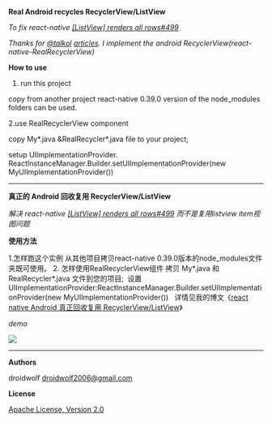 **Real Android recycles RecyclerView/ListView**

*To fix react-native [[ListView] renders all rows#499](https://github.com/facebook/react-native/issues/499)*

*Thanks for [@talkol](https://github.com/talkol) [articles](http://blog.wix.engineering/2016/06/30/recycling-rows-for-high-performance-react-native-list-views/). I implement the android RecyclerView(react-native-RealRecyclerView)*

**How to use**

1.  run  this project

  copy from another project react-native 0.39.0 version of the node_modules folders can be used.

2.use RealRecyclerView component

  copy My*.java &RealRecycler*.java file to your project;

  setup UIImplementationProvider. ReactInstanceManager.Builder.setUIImplementationProvider(new MyUIImplementationProvider())

--------
**真正的 Android 回收复用 RecyclerView/ListView**

*解决 react-native [[ListView] renders all rows#499](https://github.com/facebook/react-native/issues/499) 而不是复用listview item视图问题*

**使用方法**

1.怎样跑这个实例
从其他项目拷贝react-native 0.39.0版本的node_modules文件夹既可使用。
2. 怎样使用RealRecyclerView组件
  拷贝 My*.java 和RealRecycler*.java 文件到您的项目;
  设置UIImplementationProvider:ReactInstanceManager.Builder.setUIImplementationProvider(new MyUIImplementationProvider())
  
详情见我的博文《[react native Android 真正回收复用 RecyclerView/ListView](https://my.oschina.net/droidwolf/blog/750479)》

*demo*

![](https://github.com/droidwolf/react-native-RealRecyclerView/blob/master/GIF.gif)

--------
**Authors**

droidwolf [droidwolf2006@gmail.com](mailto:droidwolf2006@gmail.com "droidwolf2006@gmail.com")


**License**

[Apache License, Version 2.0](http://www.apache.org/licenses/LICENSE-2.0 "Apache License, Version 2.0")

